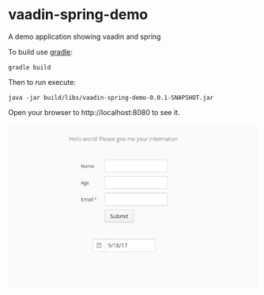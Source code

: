 # vaadin-spring-demo
A demo application showing vaadin and spring

To build use [gradle](https://gradle.org/install/):
```
gradle build
```
Then to run execute:
```
java -jar build/libs/vaadin-spring-demo-0.0.1-SNAPSHOT.jar
```
Open your browser to http://localhost:8080 to see it.


![screen shot](https://github.com/lhannest/vaadin-spring-demo/raw/master/screenshot.png)